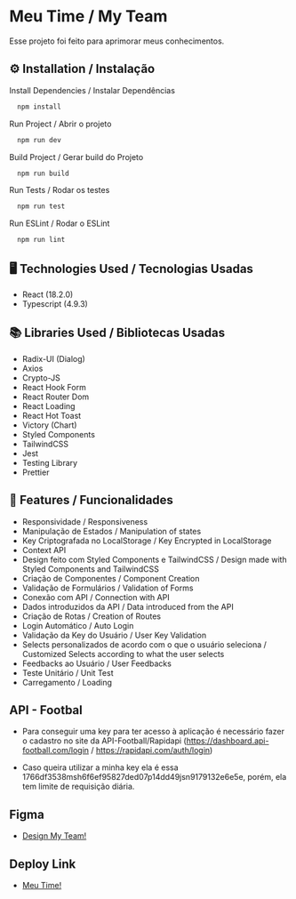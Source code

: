 # Meu Time / My Team

Esse projeto foi feito para aprimorar meus conhecimentos.

## ⚙️ Installation / Instalação

Install Dependencies / Instalar Dependências

```bash
  npm install
```

Run Project / Abrir o projeto

```bash
  npm run dev
```

Build Project / Gerar build do Projeto

```bash
  npm run build
```

Run Tests / Rodar os testes

```bash
  npm run test
```

Run ESLint / Rodar o ESLint

```bash
  npm run lint
```

## 🖥️ Technologies Used / Tecnologias Usadas

-   React (18.2.0)
-   Typescript (4.9.3)

## 📚 Libraries Used / Bibliotecas Usadas

-   Radix-UI (Dialog)
-   Axios
-   Crypto-JS
-   React Hook Form
-   React Router Dom
-   React Loading
-   React Hot Toast
-   Victory (Chart)
-   Styled Components
-   TailwindCSS
-   Jest
-   Testing Library
-   Prettier

## 🚀 Features / Funcionalidades

-   Responsividade / Responsiveness
-   Manipulação de Estados / Manipulation of states
-   Key Criptografada no LocalStorage / Key Encrypted in LocalStorage
-   Context API
-   Design feito com Styled Components e TailwindCSS / Design made with Styled Components and TailwindCSS
-   Criação de Componentes / Component Creation
-   Validação de Formulários / Validation of Forms
-   Conexão com API / Connection with API
-   Dados introduzidos da API / Data introduced from the API
-   Criação de Rotas / Creation of Routes
-   Login Automático / Auto Login
-   Validação da Key do Usuário / User Key Validation
-   Selects personalizados de acordo com o que o usuário seleciona / Customized Selects according to what the user selects
-   Feedbacks ao Usuário / User Feedbacks
-   Teste Unitário / Unit Test
-   Carregamento / Loading

## API - Footbal

-   Para conseguir uma key para ter acesso à aplicação é necessário fazer o cadastro no site da API-Football/Rapidapi (https://dashboard.api-football.com/login / https://rapidapi.com/auth/login)

-   Caso queira utilizar a minha key ela é essa 1766df3538msh6f6ef95827ded07p14dd49jsn9179132e6e5e, porém, ela tem limite de requisição diária.

## Figma

-   [Design My Team!](https://www.figma.com/file/qlEYdjsneYBxrYaUQHNSZP/MyTeam-Project?type=design&node-id=0%3A1&t=9pvzdus6PLHjMkCq-1)

## Deploy Link

-   [Meu Time!](https://my-team-omega.vercel.app/)
